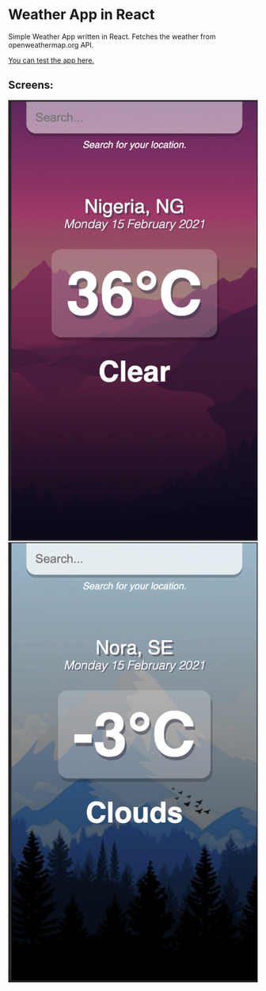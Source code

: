 # Weather App in React

Simple Weather App written in React. Fetches the weather from openweathermap.org API.

[You can test the app here.](https://ahlgren1234.github.io/weather-react/ "Test the App here")

## Screens:

![Screen1](/screenshots/screen01.png?raw=true "Screen 01")
![Screen2](/screenshots/screen02.png?raw=true "Screen 02")
